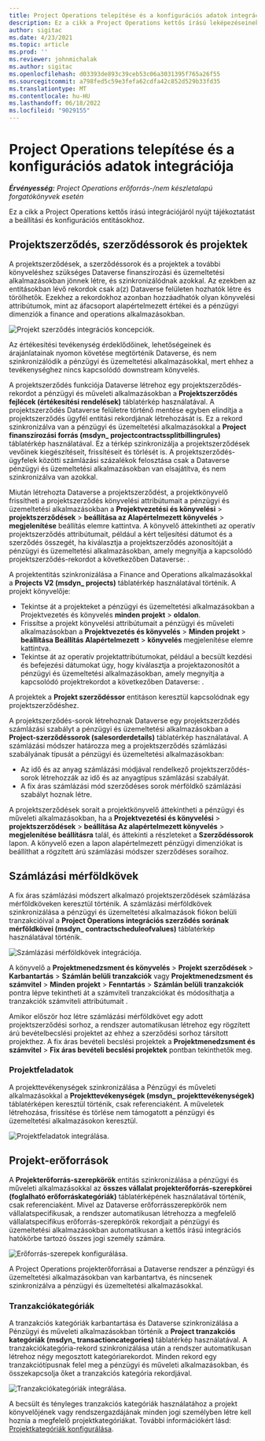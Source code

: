 ```yaml
---
title: Project Operations telepítése és a konfigurációs adatok integrációja
description: Ez a cikk a Project Operations kettős írású leképezéseinek beállításával és konfigurálásával kapcsolatos információkat tartalmaz.
author: sigitac
ms.date: 4/23/2021
ms.topic: article
ms.prod: ''
ms.reviewer: johnmichalak
ms.author: sigitac
ms.openlocfilehash: d03393de893c39ceb53c06a3031395f765a26f55
ms.sourcegitcommit: a798fed5c59e3fefa62cdfa42c852d529b33fd35
ms.translationtype: MT
ms.contentlocale: hu-HU
ms.lasthandoff: 06/18/2022
ms.locfileid: "9029155"
---
```

# <a name="project-operations-setup-and-configuration-data-integration"></a>Project Operations telepítése és a konfigurációs adatok integrációja

_**Érvényesség:** Project Operations erőforrás-/nem készletalapú forgatókönyvek esetén_

Ez a cikk a Project Operations kettős írású integrációjáról nyújt tájékoztatást a beállítási és konfigurációs entitásokhoz.

## <a name="project-contracts-contract-lines-and-projects"></a>Projektszerződés, szerződéssorok és projektek

A projektszerződések, a szerződéssorok és a projektek a további könyveléshez szükséges Dataverse finanszírozási és üzemeltetési alkalmazásokban jönnek létre, és szinkronizálódnak azokkal. Az ezekben az entitásokban lévő rekordok csak a(z) Dataverse felületen hozhatók létre és törölhetők. Ezekhez a rekordokhoz azonban hozzáadhatók olyan könyvelési attribútumok, mint az áfacsoport alapértelmezett értékei és a pénzügyi dimenziók a finance and operations alkalmazásokban.

  ![Projekt szerződés integrációs koncepciók.](./media/1ProjectContract.jpg)

Az értékesítési tevékenység érdeklődőinek, lehetőségeinek és árajánlatainak nyomon követése megtörténik Dataverse, és nem szinkronizálódik a pénzügyi és üzemeltetési alkalmazásokkal, mert ehhez a tevékenységhez nincs kapcsolódó downstream könyvelés.

A projektszerződés funkciója Dataverse létrehoz egy projektszerződés-rekordot a pénzügyi és műveleti alkalmazásokban a **Projektszerződés fejlécek (értékesítési rendelések)** táblatérkép használatával. A projektszerződés Dataverse felületre történő mentése egyben elindítja a projektszerződés ügyfél entitási rekordjának létrehozását is. Ez a rekord szinkronizálva van a pénzügyi és üzemeltetési alkalmazásokkal a **Project finanszírozási forrás (msdyn\_ projectcontractssplitbillingrules)** táblatérkép használatával. Ez a térkép szinkronizálja a projektszerződések vevőinek kiegészítéseit, frissítéseit és törlését is. A projektszerződés-ügyfelek közötti számlázási százalékok felosztása csak a Dataverse pénzügyi és üzemeltetési alkalmazásokban van elsajátítva, és nem szinkronizálva van azokkal.

Miután létrehozta Dataverse a projektszerződést, a projektkönyvelő frissítheti a projektszerződés könyvelési attribútumait a pénzügyi és üzemeltetési alkalmazásokban a **Projektvezetési és könyvelési** > **projektszerződések** > **beállítása az Alapértelmezett könyvelés** > **megjelenítése** beállítás elemre kattintva. A könyvelő áttekintheti az operatív projektszerződés attribútumait, például a kért teljesítési dátumot és a szerződés összegét, ha kiválasztja a projektszerződés azonosítóját a pénzügyi és üzemeltetési alkalmazásokban, amely megnyitja a kapcsolódó projektszerződés-rekordot a következőben Dataverse: .

A projektentitás szinkronizálása a Finance and Operations alkalmazásokkal a **Projects V2 (msdyn\_ projects)** táblatérkép használatával történik. A projekt könyvelője:

  - Tekintse át a projekteket a pénzügyi és üzemeltetési alkalmazásokban a Projektvezetés és könyvelés **minden projekt** > **oldalon**. 
  - Frissítse a projekt könyvelési attribútumait a pénzügyi és műveleti alkalmazásokban a **Projektvezetés és könyvelés** > **Minden projekt** > **beállítása Beállítás Alapértelmezett** > **könyvelés** megjelenítése elemre kattintva.  
  - Tekintse át az operatív projektattribútumokat, például a becsült kezdési és befejezési dátumokat úgy, hogy kiválasztja a projektazonosítót a pénzügyi és üzemeltetési alkalmazásokban, amely megnyitja a kapcsolódó projektrekordot a következőben Dataverse: .

A projektek a **Projekt szerződéssor** entitáson keresztül kapcsolódnak egy projektszerződéshez.

A projektszerződés-sorok létrehoznak Dataverse egy projektszerződés számlázási szabályt a pénzügyi és üzemeltetési alkalmazásokban a **Project-szerződéssorok (salesorderdetails)** táblatérkép használatával. A számlázási módszer határozza meg a projektszerződés számlázási szabályának típusát a pénzügyi és üzemeltetési alkalmazásokban:

  - Az idő és az anyag számlázási módjával rendelkező projektszerződés-sorok létrehozzák az idő és az anyagtípus számlázási szabályát.
  - A fix áras számlázási mód szerződéses sorok mérföldkő számlázási szabályt hoznak létre.

A projektszerződések sorait a projektkönyvelő áttekintheti a pénzügyi és műveleti alkalmazásokban, ha a **Projektvezetési és könyvelési** > **projektszerződések** > **beállítása Az alapértelmezett könyvelés** > **megjelenítése beállításra** talál, és áttekinti a részleteket a **Szerződéssorok** lapon. A könyvelő ezen a lapon alapértelmezett pénzügyi dimenziókat is beállíthat a rögzített árú számlázási módszer szerződéses soraihoz.

## <a name="billing-milestones"></a>Számlázási mérföldkövek

A fix áras számlázási módszert alkalmazó projektszerződések számlázása mérföldköveken keresztül történik. A számlázási mérföldkövek szinkronizálása a pénzügyi és üzemeltetési alkalmazások fiókon belüli tranzakcióival a **Project Operations integrációs szerződés sorának mérföldkövei (msdyn\_ contractscheduleofvalues)** táblatérkép használatával történik.

  ![Számlázási mérföldkövek integrációja.](./media/2Milestones.jpg)

A könyvelő a **Projektmenedzsment és könyvelés** > **Projekt szerződések** > **Karbantartás** > **Számlán belüli tranzakciók** vagy **Projektmenedzsment és számvitel** > **Minden projekt** > **Fenntartás** > **Számlán belüli tranzakciók** pontra lépve tekintheti át a számviteli tranzakciókat és módosíthatja a tranzakciók számviteli attribútumait .

Amikor először hoz létre számlázási mérföldkövet egy adott projektszerződési sorhoz, a rendszer automatikusan létrehoz egy rögzített árú bevételbecslési projektet az ehhez a szerződési sorhoz társított projekthez. A fix áras bevételi becslési projektek a **Projektmenedzsment és számvitel** > **Fix áras bevételi becslési projektek** pontban tekinthetők meg.

### <a name="project-tasks"></a>Projektfeladatok

A projekttevékenységek szinkronizálása a Pénzügyi és műveleti alkalmazásokkal a **Projekttevékenységek (msdyn\_ projekttevékenységek)** táblatérképen keresztül történik, csak referenciaként. A műveletek létrehozása, frissítése és törlése nem támogatott a pénzügyi és üzemeltetési alkalmazásokon keresztül.

  ![Projektfeladatok integrálása.](./media/3Tasks.jpg)

## <a name="project-resources"></a>Projekt-erőforrások

A **Projekterőforrás-szerepkörök** entitás szinkronizálása a pénzügyi és műveleti alkalmazásokkal az **összes vállalat projekterőforrás-szerepkörei (foglalható erőforráskategóriák)** táblatérképének használatával történik, csak referenciaként. Mivel az Dataverse erőforrásszerepkörök nem vállalatspecifikusak, a rendszer automatikusan létrehozza a megfelelő vállalatspecifikus erőforrás-szerepkörök rekordjait a pénzügyi és üzemeltetési alkalmazásokban automatikusan a kettős írású integrációs hatókörbe tartozó összes jogi személy számára.

![Erőforrás-szerepek konfigurálása.](./media/5Resources.jpg)

A Project Operations projekterőforrásai a Dataverse rendszer a pénzügyi és üzemeltetési alkalmazásokban van karbantartva, és nincsenek szinkronizálva a pénzügyi és üzemeltetési alkalmazásokkal.

### <a name="transaction-categories"></a>Tranzakciókategóriák

A tranzakciós kategóriák karbantartása és Dataverse szinkronizálása a Pénzügyi és műveleti alkalmazásokban történik a **Project tranzakciós kategóriák (msdyn\_ transactioncategories)** táblatérkép használatával. A tranzakciókategória-rekord szinkronizálása után a rendszer automatikusan létrehoz négy megosztott kategóriarekordot. Minden rekord egy tranzakciótípusnak felel meg a pénzügyi és műveleti alkalmazásokban, és összekapcsolja őket a tranzakciós kategória rekordjával.

![Tranzakciókategóriák integrálása.](./media/4TransactionCategories.jpg)

A becsült és tényleges tranzakciós kategóriák használatához a projekt könyvelőjének vagy rendszergazdájának minden jogi személyben létre kell hoznia a megfelelő projektkategóriákat. További információkért lásd: [Projektkategóriák konfigurálása](../project-accounting/configure-project-categories.md).
